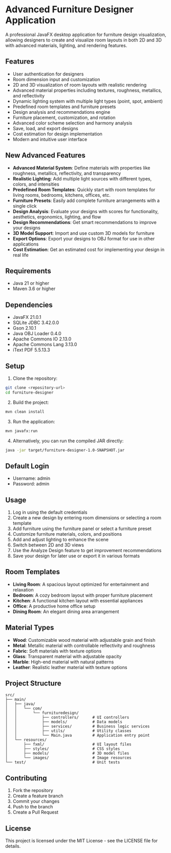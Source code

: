 # Advanced Furniture Designer Application

A professional JavaFX desktop application for furniture design visualization, allowing designers to create and visualize room layouts in both 2D and 3D with advanced materials, lighting, and rendering features.

## Features

- User authentication for designers
- Room dimension input and customization
- 2D and 3D visualization of room layouts with realistic rendering
- Advanced material properties including textures, roughness, metallics, and reflectivity
- Dynamic lighting system with multiple light types (point, spot, ambient)
- Predefined room templates and furniture presets
- Design analysis and recommendations engine
- Furniture placement, customization, and rotation
- Advanced color scheme selection and harmony analysis
- Save, load, and export designs
- Cost estimation for design implementation
- Modern and intuitive user interface

## New Advanced Features

- **Advanced Material System**: Define materials with properties like roughness, metallics, reflectivity, and transparency
- **Realistic Lighting**: Add multiple light sources with different types, colors, and intensities
- **Predefined Room Templates**: Quickly start with room templates for living rooms, bedrooms, kitchens, offices, etc.
- **Furniture Presets**: Easily add complete furniture arrangements with a single click
- **Design Analysis**: Evaluate your designs with scores for functionality, aesthetics, ergonomics, lighting, and flow
- **Design Recommendations**: Get smart recommendations to improve your designs
- **3D Model Support**: Import and use custom 3D models for furniture
- **Export Options**: Export your designs to OBJ format for use in other applications
- **Cost Estimation**: Get an estimated cost for implementing your design in real life

## Requirements

- Java 21 or higher
- Maven 3.6 or higher

## Dependencies

- JavaFX 21.0.1
- SQLite JDBC 3.42.0.0
- Gson 2.10.1
- Java OBJ Loader 0.4.0
- Apache Commons IO 2.13.0
- Apache Commons Lang 3.13.0
- iText PDF 5.5.13.3

## Setup

1. Clone the repository:

```bash
git clone <repository-url>
cd furniture-designer
```

2. Build the project:

```bash
mvn clean install
```

3. Run the application:

```bash
mvn javafx:run
```

4. Alternatively, you can run the compiled JAR directly:

```bash
java -jar target/furniture-designer-1.0-SNAPSHOT.jar
```

## Default Login

- Username: admin
- Password: admin

## Usage

1. Log in using the default credentials
2. Create a new design by entering room dimensions or selecting a room template
3. Add furniture using the furniture panel or select a furniture preset
4. Customize furniture materials, colors, and positions
5. Add and adjust lighting to enhance the scene
6. Switch between 2D and 3D views
7. Use the Analyze Design feature to get improvement recommendations
8. Save your design for later use or export it in various formats

## Room Templates

- **Living Room**: A spacious layout optimized for entertainment and relaxation
- **Bedroom**: A cozy bedroom layout with proper furniture placement
- **Kitchen**: A functional kitchen layout with essential appliances
- **Office**: A productive home office setup
- **Dining Room**: An elegant dining area arrangement

## Material Types

- **Wood**: Customizable wood material with adjustable grain and finish
- **Metal**: Metallic material with controllable reflectivity and roughness
- **Fabric**: Soft materials with texture options
- **Glass**: Transparent material with adjustable opacity
- **Marble**: High-end material with natural patterns
- **Leather**: Realistic leather material with texture options

## Project Structure

```
src/
├── main/
│   ├── java/
│   │   └── com/
│   │       └── furnituredesign/
│   │           ├── controllers/      # UI controllers
│   │           ├── models/           # Data models
│   │           ├── services/         # Business logic services
│   │           ├── utils/            # Utility classes
│   │           └── Main.java         # Application entry point
│   └── resources/
│       ├── fxml/                     # UI layout files
│       ├── styles/                   # CSS styles
│       ├── models/                   # 3D model files
│       └── images/                   # Image resources
└── test/                             # Unit tests
```

## Contributing

1. Fork the repository
2. Create a feature branch
3. Commit your changes
4. Push to the branch
5. Create a Pull Request

## License

This project is licensed under the MIT License - see the LICENSE file for details.
